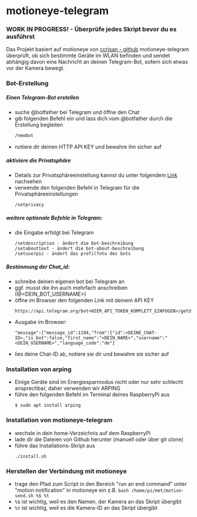 # motioneye-telegram

### WORK IN PROGRESS! - Überprüfe jedes Skript bevor du es ausführst

Das Projekt basiert auf motioneye von [ccrisan - github](https://github.com/ccrisan/motioneye/wiki/Installation)
motioneye-telegram überprüft, ob sich bestimmte Geräte im WLAN befinden und sendet abhängig davon eine Nachricht an deinen Telegram-Bot, sofern sich etwas vor der Kamera bewegt.
	
### Bot-Erstellung	

##### Einen Telegram-Bot erstellen
*   suche @botfather bei Telegram und öffne den Chat
*	gib folgenden Befehl ein und lass dich vom @botfather durch die Erstellung begleiten
    ```sh
    /newbot
    ```
*   notiere dir deinen HTTP API KEY und bewahre ihn sicher auf

##### aktiviere die Privatsphäre 
*   Details zur Privatsphäreeinstellung kannst du unter folgendem [Link](https://core.telegram.org/bots#privacy-mode) nachsehen
*   verwende den folgenden Befehl in Telegram für die Privatsphäreeinstellungen 
    ```
    /setprivacy
    ```
##### weitere optionale Befehle in Telegram:
*   die Eingabe erfolgt bei Telegram
    ```
    /setdescription - ändert die bot-beschreibung
	/setabouttext - ändert die bot-about-beschreibung
	/setuserpic - ändert das profilfoto des bots
    ```
##### Bestimmung der Chat_id:
*   schreibe deinen eigenen bot bei Telegram an
*   ggf. musst die ihn auch mehrfach anschreiben (@<DEIN_BOT_USERNAME>)
*   öffne im Browser den folgenden Link mit deinem API KEY
    ```
    https://api.telegram.org/bot<HIER_API_TOKEN_KOMPLETT_EINFÜGEN>/getUpdates
    ```
*   Ausgabe im Browser:
	```
	"message":{"message_id":1194,"from":{"id":<DEINE_CHAT-ID>,"is_bot":false,"first_name":"<DEIN_NAME>","username":"<DEIN_USERNAME>","language_code":"de"}
	```
*   lies deine Chat-ID ab, notiere sie dir und bewahre sie sicher auf

### Installation von arping

*   Einige Geräte sind im Energiesparmodus nicht oder nur sehr schlecht ansprechbar, daher verwenden wir ARPING
*   führe den folgenden Befehl im Terminal deines RaspberryPi aus
    ```
	$ sudo apt install arping
    ```

### Installation von motioneye-telegram
*   wechsle in dein home-Verzeichnis auf dem RaspberryPi
*   lade dir die Dateien von Github herunter (manuell oder über git clone)
*   führe das Installations-Skript aus
    ```
    ./install.sh
    ```

### Herstellen der Verbindung mit motioneye

*   trage den Pfad zum Script in den Bereich "run an end command" unter "motion notification" in motioneye ein
	z.B. ```bash /home/pi/met/motion-send.sh %$ %t```
*   ```%$``` ist wichtig, weil es den Namen, der Kamera an das Skript übergibt
*   ```%t``` ist wichtig, weil es die Kamera-ID an das Skript übergibt
	
